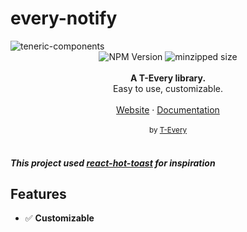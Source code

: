# every-notify

<img alt="teneric-components" src="https://i.imgur.com/JhR3VcJ.png"/>

<div align="center">
    <img src="https://badgen.net/npm/v/@t-every/teneric-components" alt="NPM Version" />
    <img src="https://badgen.net/bundlephobia/minzip/@t-every/teneric-components" alt="minzipped size"/>
</div>
<br />
<div align="center"><strong>A T-Every library.</strong></div>
<div align="center">Easy to use, customizable.</div>
<br />
<div align="center">
<a href="#">Website</a> 
<span> · </span>
<a href="#">Documentation</a> 
</div>

<br />
<div align="center">
  <sub>by <a href="https://www.t-every.com">T-Every</a></sub>
</div>

<br />

##### This project used [react-hot-toast](https://github.com/timolins/react-hot-toast) for inspiration

## Features

- ✅ **Customizable**
